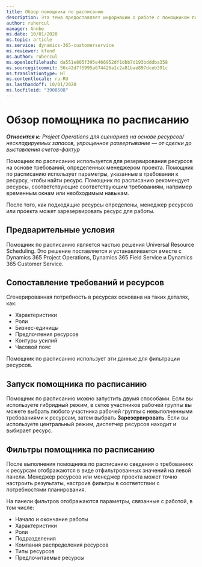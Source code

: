 ```yaml
---
title: Обзор помощника по расписанию
description: Эта тема предоставляет информацию о работе с помощником по расписанию для резервирования ресурсов.
author: ruhercul
manager: Annbe
ms.date: 10/01/2020
ms.topic: article
ms.service: dynamics-365-customerservice
ms.reviewer: kfend
ms.author: ruhercul
ms.openlocfilehash: da551e805f395e466952df1dbb7d193bdddba358
ms.sourcegitcommit: 56c42d7f5995a674426a1c2a81bae897dceb391c
ms.translationtype: HT
ms.contentlocale: ru-RU
ms.lasthandoff: 10/01/2020
ms.locfileid: "3908508"
---
```

# <a name="schedule-assistant-overview"></a>Обзор помощника по расписанию

_**Относится к:** Project Operations для сценариев на основе ресурсов/нескладируемых запасов, упрощенное развертывание — от сделки до выставления счетов-фактур_

Помощник по расписанию используется для резервирования ресурсов на основе требований, определенных менеджером проекта. Помощник по расписанию использует параметры, указанные в требовании к ресурсу, чтобы найти ресурс. Помощник по расписанию рекомендует ресурсы, соответствующие соответствующим требованиям, например временным окнам или необходимым навыкам.

После того, как подходящие ресурсы определены, менеджер ресурсов или проекта может зарезервировать ресурс для работы.

## <a name="prerequisites"></a>Предварительные условия

Помощник по расписанию является частью решения Universal Resource Scheduling. Это решение поставляется и устанавливается вместе с Dynamics 365 Project Operations, Dynamics 365 Field Service и Dynamics 365 Customer Service.

## <a name="matching-requirements-and-resources"></a>Сопоставление требований и ресурсов

Сгенерированная потребность в ресурсах основана на таких деталях, как:

-   Характеристики
-   Роли
-   Бизнес-единицы
-   Предпочтения ресурсов
-   Контуры усилий
-   Часовой пояс

Помощник по расписанию использует эти данные для фильтрации ресурсов.

## <a name="launch-the-schedule-assistant"></a>Запуск помощника по расписанию

Помощник по расписанию можно запустить двумя способами. Если вы используете гибридный режим, в сетке участников рабочей группы вы можете выбрать любого участника рабочей группы с невыполненными требованиями к ресурсам, затем выбрать **Зарезервировать**. Если вы используете центральный режим, диспетчер ресурсов находит и выбирает ресурс.

## <a name="schedule-assistant-filters"></a>Фильтры помощника по расписанию

После выполнения помощника по расписанию сведения о требованиях к ресурсам отображаются в виде отфильтрованных значений на левой панели. Менеджер ресурсов или менеджер проекта может точно настроить результаты, настроив фильтры в соответствии с потребностями планирования.

На панели фильтров отображаются параметры, связанные с работой, в том числе:

-   Начало и окончание работы
-   Характеристики
-   Роли
-   Подразделения
-   Компания распределения ресурсов
-   Типы ресурсов
-   Предпочитаемые ресурсы
